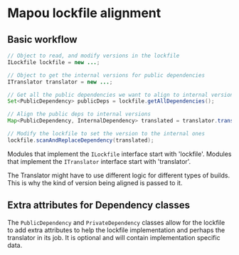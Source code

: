 # Mapou lockfile alignment



## Basic workflow

```java
// Object to read, and modify versions in the lockfile
ILockfile lockfile = new ...;

// Object to get the internal versions for public dependencies
ITranslator translator = new ...;

// Get all the public dependencies we want to align to internal versions
Set<PublicDependency> publicDeps = lockfile.getAllDependencies();

// Align the public deps to internal versions
Map<PublicDependency, InternalDependency> translated = translator.translateVersions(Mode.NPM, publicDeps);

// Modify the lockfile to set the version to the internal ones
lockfile.scanAndReplaceDependency(translated);
```

Modules that implement the `ILockfile` interface start with 'lockfile'.
Modules that implement the `ITranslator` interface start with 'translator'.

The Translator might have to use different logic for different types of builds.
This is why the kind of version being aligned is passed to it.

## Extra attributes for Dependency classes

The `PublicDependency` and `PrivateDependency` classes allow for the lockfile
to add extra attributes to help the lockfile implementation and perhaps the
translator in its job. It is optional and will contain implementation specific
data.

